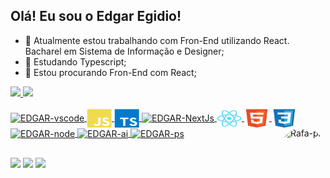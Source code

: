 ## Olá! Eu sou o Edgar Egidio!

- 🔭 Atualmente estou trabalhando com Fron-End utilizando React. Bacharel em Sistema de Informação e Designer;
- 🌱 Estudando Typescript;
- 🤔 Estou procurando Fron-End com React;

<div align="left">
  <a href="https://github.com/edgaregidio">
  <img height="180em" src="https://github-readme-stats.vercel.app/api?username=edgaregidio&show_icons=true&theme=dracula&include_all_commits=true&count_private=true"/>
  <img height="180em" src="https://github-readme-stats.vercel.app/api/top-langs/?username=edgaregidio&layout=compact&langs_count=7&theme=dracula"/>
</div>

<div style="display: inline_block"><br>
  <img align="center" alt="EDGAR-vscode" height="30" width="40" src="https://cdn.jsdelivr.net/gh/devicons/devicon/icons/visualstudio/visualstudio-plain.svg" />
  <img align="center" alt="EDGAR-Js" height="30" width="40" src="https://raw.githubusercontent.com/devicons/devicon/master/icons/javascript/javascript-plain.svg">
  <img align="center" alt="EDGAR-Ts" height="30" width="40" src="https://raw.githubusercontent.com/devicons/devicon/master/icons/typescript/typescript-plain.svg">
  <img align="center" alt="EDGAR-NextJs" height="30" width="40" src="https://cdn.jsdelivr.net/gh/devicons/devicon/icons/nextjs/nextjs-original.svg" />
  <img align="center" alt="EDGAR-React" height="30" width="40" src="https://raw.githubusercontent.com/devicons/devicon/master/icons/react/react-original.svg">
  <img align="center" alt="EDGAR-HTML" height="30" width="40" src="https://raw.githubusercontent.com/devicons/devicon/master/icons/html5/html5-original.svg">
  <img align="center" alt="EDGAR-CSS" height="30" width="40" src="https://raw.githubusercontent.com/devicons/devicon/master/icons/css3/css3-original.svg">
  <img align="center" alt="EDGAR-node" height="30" width="40" src="https://cdn.jsdelivr.net/gh/devicons/devicon/icons/nodejs/nodejs-original.svg" />
  <img align="center" alt="EDGAR-ai" height="30" width="40" src="https://cdn.jsdelivr.net/gh/devicons/devicon/icons/illustrator/illustrator-plain.svg" />
  <img align="center" alt="EDGAR-ps" height="30" width="40" src="https://cdn.jsdelivr.net/gh/devicons/devicon/icons/photoshop/photoshop-plain.svg" />



<img align="right" alt="Rafa-pic" height="150" style="border-radius:50px;" src="https://picrew.me/shareImg/org/202205/11534_GqXTFdEm.png">
</div>
  
  ##
  
  <div>
<!--      <a href="https://www.youtube.com/channel/UC_-uuuZbY0AAt9CViNzvc-Q" target="_blank"><img src="https://img.shields.io/badge/YouTube-FF0000?style=for-the-    badge&logo=youtube&logoColor=white" target="_blank"></a> -->
  <a href="https://instagram.com/edgardevv" target="_blank"><img src="https://img.shields.io/badge/-Instagram-%23E4405F?style=for-the-badge&logo=instagram&logoColor=white" target="_blank"></a>
<!--  	<a href="https://www.twitch.tv/rafaballerinii" target="_blank"><img src="https://img.shields.io/badge/Twitch-9146FF?style=for-the-badge&logo=twitch&logoColor=white" target="_blank"></a> -->
<!--  <a href="https://discord.gg/wagxzStdcR" target="_blank"><img src="https://img.shields.io/badge/Discord-7289DA?style=for-the-badge&logo=discord&logoColor=white" target="_blank"></a>  -->
  <a href = "mailto:edgarsiqueirasi@gmail.com"><img src="https://img.shields.io/badge/-Gmail-%23333?style=for-the-badge&logo=gmail&logoColor=white" target="_blank"></a>
  <a href="https://www.linkedin.com/in/edgarsiqueirasi/" target="_blank"><img src="https://img.shields.io/badge/-LinkedIn-%230077B5?style=for-the-badge&logo=linkedin&logoColor=white" target="_blank"></a> 

<!--   <div align="center"> -->
  
<!--   ![Snake animation](https://github.com/edgaregidio/edgaregidio/blob/output/github-contribution-grid-snake.svg) -->
  
<!--   </div> -->
 
  </div>
  
  
